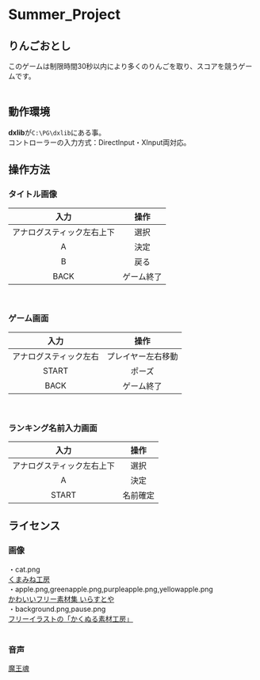 # Summer_Project

## りんごおとし
このゲームは制限時間30秒以内により多くのりんごを取り、スコアを競うゲームです。
<br><br>

## 動作環境
 **dxlib**が`C:\PG\dxlib`にある事。  
 コントローラーの入力方式：DirectInput・XInput両対応。
 
## 操作方法
### タイトル画像
|入力 |操作		|
|:-----:|:-------------------------:|
|アナログスティック左右上下|選択	|
|A   |決定	|
|B|戻る	|
|BACK|ゲーム終了	|

<br>

### ゲーム画面
|入力 |操作		|
|:-----:|:-------------------------:|
|アナログスティック左右|プレイヤー左右移動	|
|START|ポーズ	|
|BACK|ゲーム終了	|

<br>

### ランキング名前入力画面
|入力 |操作		|
|:-----:|:-------------------------:|
|アナログスティック左右上下|選択	|
|A   |決定	|
|START|名前確定	|

## ライセンス  
### 画像  
・cat.png  
[くまみね工房](https://kumamine.blogspot.com/)  
・apple.png,greenapple.png,purpleapple.png,yellowapple.png  
[かわいいフリー素材集 いらすとや](https://www.irasutoya.com/)  
・background.png,pause.png  
[フリーイラストの「かくぬる素材工房」](https://knsoza1.com/)  
<br>

### 音声
[魔王魂](https://maou.audio/category/se/)  
